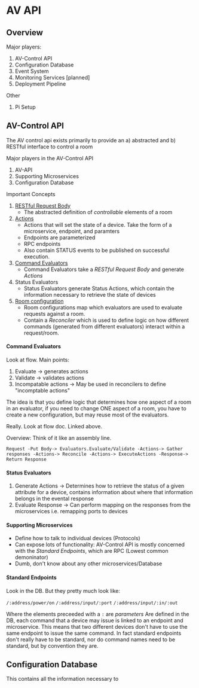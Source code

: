 # AV API


## Overview
Major players: 

1. AV-Control API
1. Configuration Database
1. Event System
1. Monitoring Services [planned]
1. Deployment Pipeline

Other
1. Pi Setup

## AV-Control API
The AV control api exists primarily to provide an a) abstracted and b) RESTful interface to control a room

Major players in the AV-Control API

1. AV-API 
1. Supporting Microservices 
1. Configuration Database

Important Concepts

1. [RESTful Request Body](https://github.com/byuoitav/av-api/wiki/PUT-Body-Definition)
    * The abstracted definition of *controllable* elements of a room
1. [Actions](https://github.com/byuoitav/av-api/wiki/Logical-Constructs-Internal-to-the-API-Service#action-structure)
    * Actions that will set the state of a device. Take the form of a microservice, endpoint, and paramters
    * Endpoints are parameterized
    * RPC endpoints
    * Also contain STATUS events to be published on successful execution.
1. [Command Evaluators](https://github.com/byuoitav/av-api/wiki/Logical-Constructs-Internal-to-the-API-Service#action-structure)
    * Command Evaluators take a *RESTful Request Body* and generate *Actions*
1. Status Evaluators
    * Status Evaluators generate Status Actions, which contain the information necessary to retrieve the state of devices
1. [Room configuration](https://github.com/byuoitav/av-api/wiki/Logical-Constructs-Internal-to-the-API-Service#action-structure)
    * Room configurations map which evaluators are used to evaluate requests against a room. 
    * Contain a *Reconciler* which is used to define logic on how different commands (generated from different evaluators) interact within a request/room. 


#### Command Evaluators
Look at flow. Main points:

1. Evaluate -> generates actions
1. Validate -> validates actions
1. Incompatable actions -> May be used in reconcilers to define "incomptable actions"

The idea is that you define logic that determines how one aspect of a room in an evaluator, if you need to change ONE aspect of a room, you have to create a new configuration, but may reuse most of the evaluators. 

Really. Look at flow doc. Linked above.

Overview: Think of it like an assembly line.

```
Request -Put Body-> Evaluators.Evaluate/Validate -Actions-> Gather responses -Actions-> Reconcile -Actions-> ExecuteActions -Response-> Return Response
```

#### Status Evaluators 

1. Generate Actions -> Determines how to retrieve the status of a given attribute for a device, contains information about where that information belongs in the evental response
1. Evaluate Response -> Can perform mapping on the responses from the microservices i.e. remapping ports to devices

#### Supporting Microservices
* Define how to talk to individual devices (Protocols) 
* Can expose lots of functionality: AV-Control API is mostly concerned with the *Standard Endpoints*, which are RPC (Lowest common demoninator)
* Dumb, don't know about any other microservices/Database

#### Standard Endpoints 
Look in the DB. But they pretty much look like:

`/:address/power/on`
`/:address/input/:port`
`/:address/input/:in/:out`

Where the elements preceeded with a `:` are *parameters*
Are defined in the DB, each command that a device may issue is linked to an endpoint and microservice. This means that two different devices don't have to use the same endpoint to issue the same command. In fact standard endpoints don't really have to be standard, nor do command names need to be standard, but by convention they are. 


## Configuration Database 
This contains all the information necessary to 
